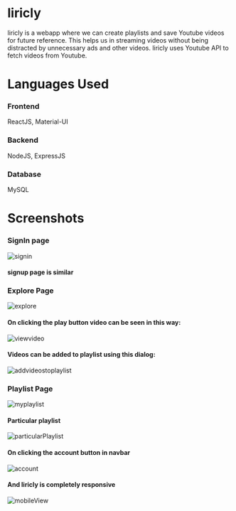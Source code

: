 # liricly
liricly is a webapp where we can create playlists and save Youtube videos for future reference. This helps us in streaming videos without being distracted by unnecessary ads and other videos. liricly uses Youtube API to fetch videos from Youtube.

# Languages Used

### Frontend 
ReactJS, Material-UI

### Backend
NodeJS, ExpressJS

### Database
MySQL

# Screenshots

### SignIn page
![signin](https://user-images.githubusercontent.com/68556975/128869832-8511d450-d36f-4f3c-bfbb-b72d8bf0cd21.JPG)
#### signup page is similar

### Explore Page
![explore](https://user-images.githubusercontent.com/68556975/128870361-af15d8df-694f-4a0d-9c66-a22e657db0ba.JPG)

#### On clicking the play button video can be seen in this way:
![viewvideo](https://user-images.githubusercontent.com/68556975/128870605-d7336889-540a-429f-a29c-2726a4a83438.JPG)

#### Videos can be added to playlist using this dialog:
![addvideostoplaylist](https://user-images.githubusercontent.com/68556975/128871102-27f372aa-7515-4c97-a3dd-574b5976ca66.JPG)

### Playlist Page
![myplaylist](https://user-images.githubusercontent.com/68556975/128871932-4b907a47-52e1-4a24-8bdc-4fb91933c818.JPG)

#### Particular playlist
![particularPlaylist](https://user-images.githubusercontent.com/68556975/128872037-37fa7d09-5a68-4fb0-aa08-7635647604e1.JPG)

#### On clicking the account button in navbar
![account](https://user-images.githubusercontent.com/68556975/128872970-4da209e4-bb9c-4487-89e5-49805dd4bcf9.JPG)

#### And liricly is completely responsive
![mobileView](https://user-images.githubusercontent.com/68556975/128872159-69b6cd2b-d8ee-4198-9af6-dd3bca58d462.JPG)
